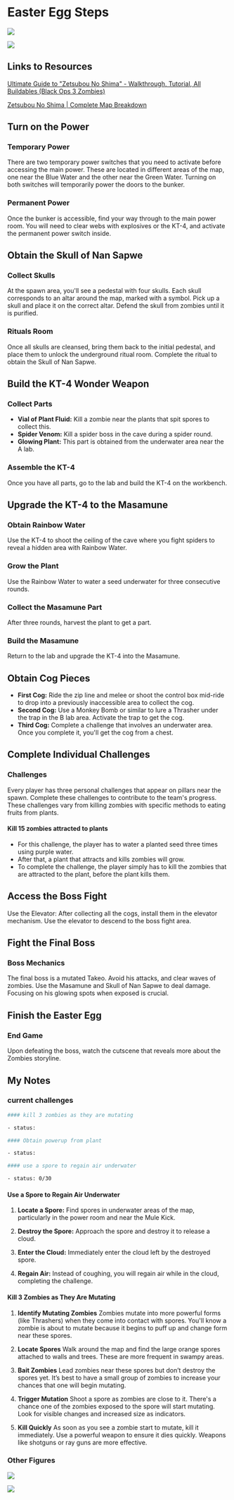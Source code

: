 # Easter Egg Steps

<!-- ![ ](https://github.com/evanreidsmith7/bo3-brothers/blob/main/ZetsubouNoShima/misc/tak.gif)

![ ](https://github.com/evanreidsmith7/bo3-brothers/blob/main/ZetsubouNoShima/misc/mapingame.png) -->
![ ](tak.gif)

![ ](mapingame.png)

## Links to Resources

[Ultimate Guide to "Zetsubou No Shima" - Walkthrough, Tutorial, All Buildables (Black Ops 3 Zombies)](https://www.gamesatlas.com/cod-black-ops-3/zombies/zetsubou-no-shima-easter-egg-guide)

[Zetsubou No Shima | Complete Map Breakdown](https://www.reddit.com/r/CODZombies/comments/4kl7kr/zetsubou_no_shima_complete_map_breakdown/?rdt=45010&onetap_auto=true&one_tap=true)

## Turn on the Power

### Temporary Power

There are two temporary power switches that you need to activate before accessing the main power. These are located in different areas of the map, one near the Blue Water and the other near the Green Water. Turning on both switches will temporarily power the doors to the bunker.

### Permanent Power

Once the bunker is accessible, find your way through to the main power room. You will need to clear webs with explosives or the KT-4, and activate the permanent power switch inside.

## Obtain the Skull of Nan Sapwe

### Collect Skulls

At the spawn area, you'll see a pedestal with four skulls. Each skull corresponds to an altar around the map, marked with a symbol. Pick up a skull and place it on the correct altar. Defend the skull from zombies until it is purified.

### Rituals Room

Once all skulls are cleansed, bring them back to the initial pedestal, and place them to unlock the underground ritual room. Complete the ritual to obtain the Skull of Nan Sapwe.

## Build the KT-4 Wonder Weapon

### Collect Parts

- **Vial of Plant Fluid:** Kill a zombie near the plants that spit spores to collect this.
- **Spider Venom:** Kill a spider boss in the cave during a spider round.
- **Glowing Plant:** This part is obtained from the underwater area near the A lab.

### Assemble the KT-4

Once you have all parts, go to the lab and build the KT-4 on the workbench.

## Upgrade the KT-4 to the Masamune

### Obtain Rainbow Water

Use the KT-4 to shoot the ceiling of the cave where you fight spiders to reveal a hidden area with Rainbow Water.

### Grow the Plant

Use the Rainbow Water to water a seed underwater for three consecutive rounds.

### Collect the Masamune Part

After three rounds, harvest the plant to get a part.

### Build the Masamune

Return to the lab and upgrade the KT-4 into the Masamune.

## Obtain Cog Pieces

- **First Cog:** Ride the zip line and melee or shoot the control box mid-ride to drop into a previously inaccessible area to collect the cog.
- **Second Cog:** Use a Monkey Bomb or similar to lure a Thrasher under the trap in the B lab area. Activate the trap to get the cog.
- **Third Cog:** Complete a challenge that involves an underwater area. Once you complete it, you'll get the cog from a chest.

## Complete Individual Challenges

### Challenges

Every player has three personal challenges that appear on pillars near the spawn. Complete these challenges to contribute to the team's progress. These challenges vary from killing zombies with specific methods to eating fruits from plants.

#### Kill 15 zombies attracted to plants

- For this challenge, the player has to water a planted seed three times using purple water.
- After that, a plant that attracts and kills zombies will grow.
- To complete the challenge, the player simply has to kill the zombies that are attracted to the plant, before the plant kills them.

## Access the Boss Fight

Use the Elevator: After collecting all the cogs, install them in the elevator mechanism. Use the elevator to descend to the boss fight area.

## Fight the Final Boss

### Boss Mechanics

The final boss is a mutated Takeo. Avoid his attacks, and clear waves of zombies. Use the Masamune and Skull of Nan Sapwe to deal damage. Focusing on his glowing spots when exposed is crucial.

## Finish the Easter Egg

### End Game

Upon defeating the boss, watch the cutscene that reveals more about the Zombies storyline.

## My Notes

### current challenges

```bash
#### kill 3 zombies as they are mutating

- status: 

#### Obtain powerup from plant

- status: 

#### use a spore to regain air underwater

- status: 0/30

```

#### Use a Spore to Regain Air Underwater

1. **Locate a Spore:** Find spores in underwater areas of the map, particularly in the power room and near the Mule Kick.

2. **Destroy the Spore:** Approach the spore and destroy it to release a cloud.

3. **Enter the Cloud:** Immediately enter the cloud left by the destroyed spore.

4. **Regain Air:** Instead of coughing, you will regain air while in the cloud, completing the challenge.

#### Kill 3 Zombies as They Are Mutating

1. **Identify Mutating Zombies**
Zombies mutate into more powerful forms (like Thrashers) when they come into contact with spores. You'll know a zombie is about to mutate because it begins to puff up and change form near these spores.

2. **Locate Spores**
Walk around the map and find the large orange spores attached to walls and trees. These are more frequent in swampy areas.

3. **Bait Zombies**
Lead zombies near these spores but don’t destroy the spores yet. It’s best to have a small group of zombies to increase your chances that one will begin mutating.

4. **Trigger Mutation**
Shoot a spore as zombies are close to it. There's a chance one of the zombies exposed to the spore will start mutating. Look for visible changes and increased size as indicators.

5. **Kill Quickly**
As soon as you see a zombie start to mutate, kill it immediately. Use a powerful weapon to ensure it dies quickly. Weapons like shotguns or ray guns are more effective.

### Other Figures

![ ](l.jpg)

![ ](willnotes.jpg)
